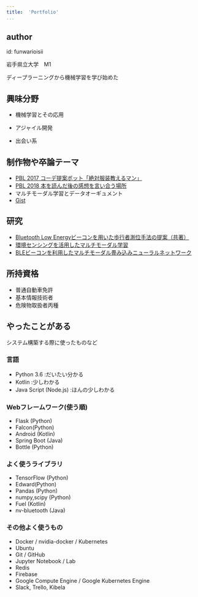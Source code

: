 ```yaml
---
title:  'Portfolio'
...
```



## author

id: funwarioisii

岩手県立大学　M1

ディープラーニングから機械学習を学び始めた



## 興味分野

 * 機械学習とその応用

 * アジャイル開発

 * 出会い系

## 制作物や卒論テーマ

 - [PBL 2017 コーデ提案ボット「絶対服装教えるマン」](https://github.com/fashion-monster/LineBot)
 - [PBL 2018 本を読んだ後の感想を言い合う場所](https://github.com/yorumizi)
 - マルチモーダル学習とデータオーギュメント
 - [Gist](https://gist.github.com/funwarioisii)

## 研究
 - [Bluetooth Low Energyビーコンを用いた歩行者測位手法の提案（共著）](https://www.ipsj.or.jp/event/fit/fit2016/FIT2016program_web/data/html/abstract/M-028.html)
 - [環境センシングを活用したマルチモーダル学習](https://www.gakkai-web.net/gakkai/ipsj/80program/data/pdf/7M-02.html)
 - [BLEビーコンを利用したマルチモーダル畳み込みニューラルネットワーク
](https://www.ipsj.or.jp/event/fit/fit2018/FIT2018_program_web/data/html/abstract/CH-004.html)

## 所持資格

 - 普通自動車免許
 - 基本情報技術者
 - 危険物取扱者丙種


## やったことがある
システム構築する際に使ったものなど

### 言語
- Python 3.6 :だいたい分かる
- Kotlin :少しわかる
- Java Script (Node.js) :ほんの少しわかる

### Webフレームワーク(使う順)
- Flask (Python)
- Falcon(Python)
- Android (Kotlin)
- Spring Boot (Java)
- Bottle (Python)

### よく使うライブラリ
- TensorFlow (Python)
- Edward(Python)
- Pandas (Python)
- numpy,scipy (Python)
- Fuel (Kotlin)
- nv-bluetooth (Java)

### その他よく使うもの
- Docker / nvidia-docker / Kubernetes
- Ubuntu
- Git / GitHub
- Jupyter Notebook / Lab
- Redis
- Firebase
- Google Compute Engine / Google Kubernetes Engine
- Slack, Trello, Kibela

